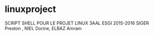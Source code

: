 # linuxproject
  SCRIPT SHELL POUR LE PROJET LINUX 3AAL ESGI 2015-2016  SIGER Preston , NIEL Dorine, ELBAZ Amram
